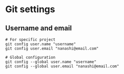 # Git settings

## Username and email

```shell
# For specific project
git config user.name "username"
git config user.email "nanashi@email.com"

# Global configuration
git config --global user.name "username"
git config --global user.email "nanashi@email.com"
```
